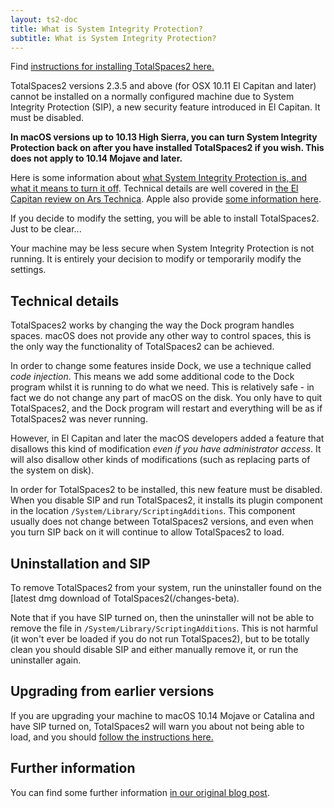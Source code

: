 ```yaml
---
layout: ts2-doc
title: What is System Integrity Protection?
subtitle: What is System Integrity Protection?
---
```


Find [instructions for installing TotalSpaces2 here.](/installing-mojave)

TotalSpaces2 versions 2.3.5 and above (for OSX 10.11 El Capitan and later) cannot be installed on a normally configured machine due to System Integrity Protection (SIP), a new security feature introduced in El Capitan. It must be disabled.

__In macOS versions up to 10.13 High Sierra, you can turn System Integrity Protection back on after you have installed TotalSpaces2 if you wish. This does not apply to 10.14 Mojave and later.__

Here is some information about [what System Integrity Protection is, and what it means to turn it off](https://en.wikipedia.org/wiki/System_Integrity_Protection). Technical details are well covered in [the El Capitan review on Ars Technica](http://arstechnica.com/apple/2015/09/os-x-10-11-el-capitan-the-ars-technica-review/8). Apple also provide [some information here](https://developer.apple.com/library/prerelease/mac/documentation/Security/Conceptual/System_Integrity_Protection_Guide/Introduction/Introduction.html). 

If you decide to modify the setting, you will be able to install TotalSpaces2. Just to be clear...

<div class="license-desk exclamation">
Your machine may be less secure when System Integrity Protection is not running. It is entirely your decision to modify or temporarily modify the settings.
</div>

## Technical details

TotalSpaces2 works by changing the way the Dock program handles spaces. macOS does not provide any other way to control spaces, this is the only way the functionality of TotalSpaces2 can be achieved.

In order to change some features inside Dock, we use a technique called _code injection_. This means we add some additional code to the Dock program whilst it is running to do what we need. This is relatively safe - in fact we do not change any part of macOS on the disk. You only have to quit TotalSpaces2, and the Dock program will restart and everything will be as if TotalSpaces2 was never running.

However, in El Capitan and later the macOS developers added a feature that disallows this kind of modification _even if you have administrator access_. It will also disallow other kinds of modifications (such as replacing parts of the system on disk).

In order for TotalSpaces2 to be installed, this new feature must be disabled. When you disable SIP and run TotalSpaces2, it installs its plugin component in the location `/System/Library/ScriptingAdditions`. This component usually does not change between TotalSpaces2 versions, and even when you turn SIP back on it will continue to allow TotalSpaces2 to load.

## Uninstallation and SIP

To remove TotalSpaces2 from your system, run the uninstaller found on the [latest dmg download of TotalSpaces2(/changes-beta). 

Note that if you have SIP turned on, then the uninstaller will not be able to remove the file in `/System/Library/ScriptingAdditions`. This is not harmful (it won't ever be loaded if you do not run TotalSpaces2), but to be totally clean you should disable SIP and either manually remove it, or run the uninstaller again.

## Upgrading from earlier versions

If you are upgrading your machine to macOS 10.14 Mojave or Catalina and have SIP turned on, TotalSpaces2 will warn you about not being able to load, and you should [follow the instructions here.](/installing-mojave)

## Further information

You can find some further information [in our original blog post](http://blog.binaryage.com/el-capitan-update).
